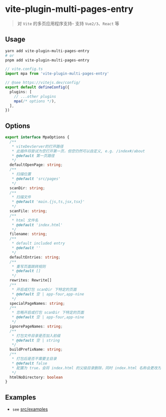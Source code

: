 # vite-plugin-multi-pages-entry

> 对 `Vite` 的多页应用程序支持- 支持 `Vue2/3`、`React` 等

## Usage

```sh
yarn add vite-plugin-multi-pages-entry
# or
pnpm add vite-plugin-multi-pages-entry
```

```ts
// vite.config.ts
import mpa from 'vite-plugin-multi-pages-entry'

// @see https://vitejs.dev/config/
export default defineConfig({
  plugins: [
    // ...other plugins
    mpa(/* options */),
  ],
})
```

## Options

```typescript
export interface MpaOptions {
  /**
   * viteDevServer的打开路径
   * 此插件将尝试为您打开第一页，但您仍然可以自定义, e.g. /index#/about
   * @default 第一页路径
   */
  defaultOpenPage: string;
  /**
   * 扫描位置
   * @default 'src/pages'
   */
  scanDir: string;
  /**
   * 扫描文件
   * @default 'main.{js,ts,jsx,tsx}'
   */
  scanFile: string;
  /**
   * html 文件名
   * @default 'index.html'
   */
  filename: string;
  /**
   * default included entry
   * @default ''
   */
  defaultEntries: string;
  /**
   * 重写页面跳转规则
   * @default []
   */
  rewrites: Rewrite[]
  /**
   * 开启或打包 scanDir 下特定的页面
   * @default 空 | app-four,app-nine
   */
  specialPageNames: string;
  /**
   * 忽略开启或打包 scanDir 下特定的页面
   * @default 空 | app-four,app-nine
   */
  ignorePageNames: string;
  /**
   * 打包文件目录是否加入前缀
   * @default 空 | string
   */
  buildPrefixName: string;
  /**
   * 打包后是否不需要主目录
   * @default false
   * 配置为 true，会将 index.html 的父级目录删除，同时 index.html 名称会更改为 父目录名称.html
   */
  htmlNoDirectory: boolean
}
```

## Examples

- `see` [src/examples](https://github.com/Miofly/vite-plugin-multi-pages-entry/tree/master/example/vite-plugin-demo)
